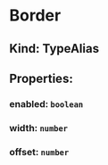 # **Border**

## **Kind: TypeAlias**

## **Properties**:

### enabled: `boolean`

### width: `number`

### offset: `number`

